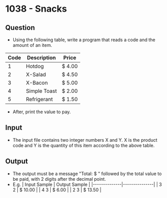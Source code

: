 # 1038 - Snacks

## Question

- Using the following table, write a program that reads a code and the amount of an item.

| Code | Description  | Price  |
| ---- | ------------ | ------ |
| 1    | Hotdog       | $ 4.00 |
| 2    | X-Salad      | $ 4.50 |
| 3    | X-Bacon      | $ 5.00 |
| 4    | Simple Toast | $ 2.00 |
| 5    | Refrigerant  | $ 1.50 |

- After, print the value to pay.

## Input

- The input file contains two integer numbers X and Y. X is the product code and Y is the quantity of this item according to the above table.

## Output

- The output must be a message "Total: $ " followed by the total value to be paid, with 2 digits after the decimal point.
- E.g.
  | Input Sample | Output Sample |
  |--------------|---------------|
  | 3 2 | $ 10.00 |
  | 4 3 | $ 6.00 |
  | 2 3 | $ 13.50 |
